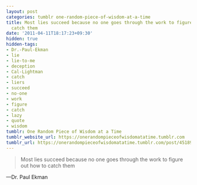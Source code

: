 ```yaml
---
layout: post
categories: tumblr one-random-piece-of-wisdom-at-a-time
title: Most lies succeed because no one goes through the work to figure out how to
  catch them
date: '2011-04-11T18:17:23+09:30'
hidden: true
hidden-tags:
- Dr.-Paul-Ekman
- lie
- lie-to-me
- deception
- Cal-Lightman
- catch
- liers
- succeed
- no-one
- work
- figure
- catch
- lazy
- quote
- wisdom
tumblr: One Random Piece of Wisdom at a Time
tumblr_website_url: https://onerandompieceofwisdomatatime.tumblr.com
tumblr_url: https://onerandompieceofwisdomatatime.tumblr.com/post/4518920999/most-lies-succeed-because-no-one-goes-through-the
---
```

> Most lies succeed because no one goes through the work to figure out how to catch them

—Dr. Paul Ekman

